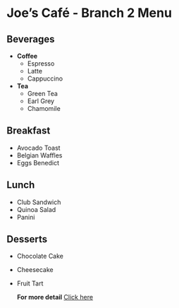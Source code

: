 # Joe’s Café - Branch 2 Menu

## Beverages
- **Coffee**
  - Espresso
  - Latte
  - Cappuccino
- **Tea**
  - Green Tea
  - Earl Grey
  - Chamomile

## Breakfast
- Avocado Toast
- Belgian Waffles
- Eggs Benedict

## Lunch
- Club Sandwich
- Quinoa Salad
- Panini

## Desserts
- Chocolate Cake
- Cheesecake
- Fruit Tart

  **For more detail** [Click here](https://docs.google.com/document/d/1Et3Ouu9EtLJXl4J1CyUILHCc9Diaqz4q6bBA3dj3g8Q/edit?usp=sharing)
